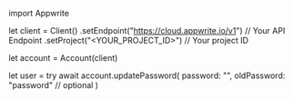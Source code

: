 import Appwrite

let client = Client()
    .setEndpoint("https://cloud.appwrite.io/v1") // Your API Endpoint
    .setProject("<YOUR_PROJECT_ID>") // Your project ID

let account = Account(client)

let user = try await account.updatePassword(
    password: "",
    oldPassword: "password" // optional
)

